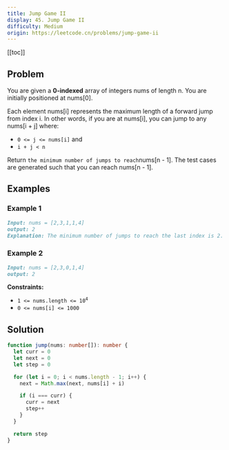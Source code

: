 ```yaml
---
title: Jump Game II
display: 45. Jump Game II
difficulty: Medium
origin: https://leetcode.cn/problems/jump-game-ii
---
```


[[toc]]

## Problem

You are given a **0-indexed** array of integers nums of length n. You are initially positioned at nums[0].

Each element nums[i] represents the maximum length of a forward jump from index i. In other words, if you are at nums[i], you can jump to any nums[i + j] where:

- `0 <= j <= nums[i]` and
- `i + j < n`

Return `the minimum number of jumps to reach`nums[n - 1]. The test cases are generated such that you can reach nums[n - 1].

## Examples

### Example 1

```md
Input: nums = [2,3,1,1,4]
output: 2
Explanation: The minimum number of jumps to reach the last index is 2. Jump 1 step from index 0 to 1, then 3 steps to the last index.
```

### Example 2

```md
Input: nums = [2,3,0,1,4]
output: 2
```

**Constraints:**

- <code>1 <= nums.length <= 10<sup>4</sup></code>
- `0 <= nums[i] <= 1000`

## Solution

```ts
function jump(nums: number[]): number {
  let curr = 0
  let next = 0
  let step = 0

  for (let i = 0; i < nums.length - 1; i++) {
    next = Math.max(next, nums[i] + i)

    if (i === curr) {
      curr = next
      step++
    }
  }

  return step
}
```

